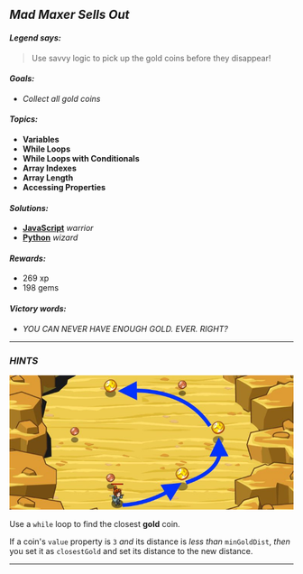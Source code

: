 ## _Mad Maxer Sells Out_

#### _Legend says:_
> Use savvy logic to pick up the gold coins before they disappear!

#### _Goals:_
+ _Collect all gold coins_

#### _Topics:_
+ **Variables**
+ **While Loops**
+ **While Loops with Conditionals**
+ **Array Indexes**
+ **Array Length**
+ **Accessing Properties**

#### _Solutions:_
+ **[JavaScript](madMaxerSales.js)** _warrior_
+ **[Python](mad_maxer_sales.py)** _wizard_

#### _Rewards:_
+ 269 xp
+ 198 gems

#### _Victory words:_
+ _YOU CAN NEVER HAVE ENOUGH GOLD. EVER. RIGHT?_

___

### _HINTS_

![](img/mad_maxer_sells_out.jpeg)

Use a `while` loop to find the closest **gold** coin.

If a coin's `value` property is `3` _and_ its distance is _less than_ `minGoldDist`, _then_ you set it as `closestGold` and set its distance to the new distance.

___

